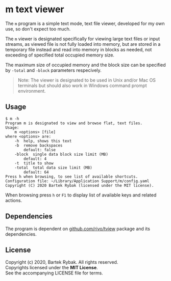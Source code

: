 # m text viewer

The `m` program is a simple text mode, text file viewer, developed for my own use,
so don't expect too much.

The `m` viewer is designated specifically for viewing large text files or input streams, as viewed file is not fully loaded into memory, but are stored in a temporary file instead and read into memory in blocks as needed, not exceeding of specified total occupied memory size.

The maximum size of occupied memory and the block size can be specified by `-total` and `-block` parameters respecively.


> Note:
The viewer is designated to be used in Unix and/or Mac OS terminals but should also work
in Windows command prompt environment.

## Usage

```console
$ m -h
Program m is designated to view and browse flat, text files.
Usage:
	m <options> [file]
where <options> are:
	-h	help, shows this text
	-b	remove backspaces
		default: false
	-block	single data block size limit (MB)
		default: 4
	-t	title to show
	-total	total data size limit (MB)
		default: 64
Press h when browsing, to see list of available shortcuts.
Configuration file: ~/Library/Application Support/m/config.yaml
Copyright (C) 2020 Bartek Rybak (licensed under the MIT license).
```

When browsing press `h` or `F1` to display list of available keys and related actions.

## Dependencies

The program is dependent on [github.com/rivo/tview](https://github.com/rivo/tview)
package and its dependencies.

## License

Copyright (c) 2020, Bartek Rybak.  All rights reserved.  
Copyrights licensed under the **MIT License**.  
See the accompanying LICENSE file for terms.  
